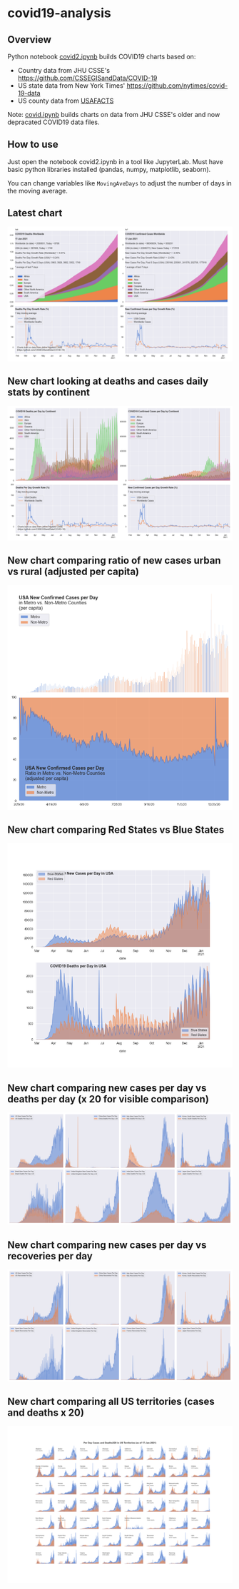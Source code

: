# covid19-analysis

## Overview
Python notebook [covid2.ipynb](https://github.com/danlaw/covid19-analysis/blob/master/covid2.ipynb) builds COVID19 charts based on:
* Country data from JHU CSSE's https://github.com/CSSEGISandData/COVID-19
* US state data from New York Times' https://github.com/nytimes/covid-19-data
* US county data from [USAFACTS](https://usafacts.org/visualizations/coronavirus-covid-19-spread-map/)

Note: [covid.ipynb](https://github.com/danlaw/covid19-analysis/blob/master/covid.ipynb) builds charts on data from JHU CSSE's older and now depracated COVID19 data files.

## How to use
Just open the notebook covid2.ipynb in a tool like JupyterLab. Must have basic python libraries installed (pandas, numpy, matplotlib, seaborn).

You can change variables like ``MovingAveDays`` to adjust the number of days in the moving average.

## Latest chart
![Latest chart](charts/20210117-covid19-chart.png)

## New chart looking at deaths and cases daily stats by continent
![Comparison chart](charts/20210117-covid19-chart-perday.png)

## New chart comparing ratio of new cases urban vs rural (adjusted per capita)
![Urban rural per capita chart](charts/20210117-US-counties-urban-vs-rural-per-capita.png)

## New chart comparing Red States vs Blue States
![Red vs Blue chart](charts/20210117-compare-daily-red-vs-blue-states.png)

## New chart comparing new cases per day vs deaths per day (x 20 for visible comparison)
![Comparison chart](charts/20210117-comparison-chart.png)

## New chart comparing new cases per day vs recoveries per day
![Recovery chart](charts/20210117-comparison-recovery-chart.png)

## New chart comparing all US territories (cases and deaths x 20)
![Territories chart](charts/20210117-compare-US-territories.png)

